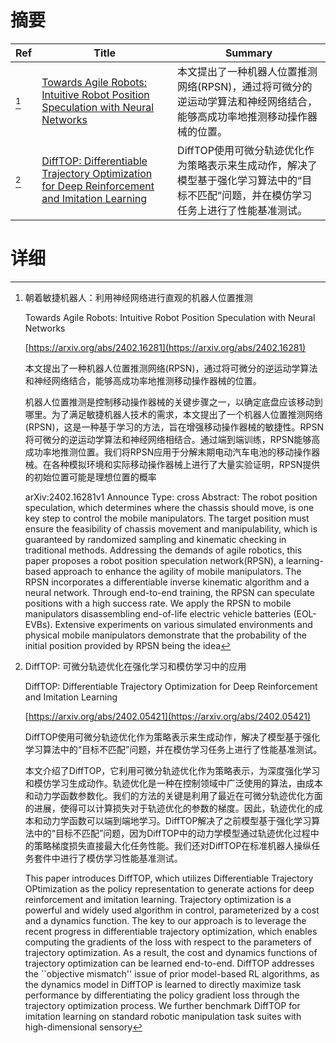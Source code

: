 # 摘要

| Ref | Title | Summary |
| --- | --- | --- |
| [^1] | [Towards Agile Robots: Intuitive Robot Position Speculation with Neural Networks](https://arxiv.org/abs/2402.16281) | 本文提出了一种机器人位置推测网络(RPSN)，通过将可微分的逆运动学算法和神经网络结合，能够高成功率地推测移动操作器械的位置。 |
| [^2] | [DiffTOP: Differentiable Trajectory Optimization for Deep Reinforcement and Imitation Learning](https://arxiv.org/abs/2402.05421) | DiffTOP使用可微分轨迹优化作为策略表示来生成动作，解决了模型基于强化学习算法中的“目标不匹配”问题，并在模仿学习任务上进行了性能基准测试。 |

# 详细

[^1]: 朝着敏捷机器人：利用神经网络进行直观的机器人位置推测

    Towards Agile Robots: Intuitive Robot Position Speculation with Neural Networks

    [https://arxiv.org/abs/2402.16281](https://arxiv.org/abs/2402.16281)

    本文提出了一种机器人位置推测网络(RPSN)，通过将可微分的逆运动学算法和神经网络结合，能够高成功率地推测移动操作器械的位置。

    

    机器人位置推测是控制移动操作器械的关键步骤之一，以确定底盘应该移动到哪里。为了满足敏捷机器人技术的需求，本文提出了一个机器人位置推测网络(RPSN)，这是一种基于学习的方法，旨在增强移动操作器械的敏捷性。RPSN将可微分的逆运动学算法和神经网络相结合。通过端到端训练，RPSN能够高成功率地推测位置。我们将RPSN应用于分解末期电动汽车电池的移动操作器械。在各种模拟环境和实际移动操作器械上进行了大量实验证明，RPSN提供的初始位置可能是理想位置的概率

    arXiv:2402.16281v1 Announce Type: cross  Abstract: The robot position speculation, which determines where the chassis should move, is one key step to control the mobile manipulators. The target position must ensure the feasibility of chassis movement and manipulability, which is guaranteed by randomized sampling and kinematic checking in traditional methods. Addressing the demands of agile robotics, this paper proposes a robot position speculation network(RPSN), a learning-based approach to enhance the agility of mobile manipulators. The RPSN incorporates a differentiable inverse kinematic algorithm and a neural network. Through end-to-end training, the RPSN can speculate positions with a high success rate. We apply the RPSN to mobile manipulators disassembling end-of-life electric vehicle batteries (EOL-EVBs). Extensive experiments on various simulated environments and physical mobile manipulators demonstrate that the probability of the initial position provided by RPSN being the idea
    
[^2]: DiffTOP: 可微分轨迹优化在强化学习和模仿学习中的应用

    DiffTOP: Differentiable Trajectory Optimization for Deep Reinforcement and Imitation Learning

    [https://arxiv.org/abs/2402.05421](https://arxiv.org/abs/2402.05421)

    DiffTOP使用可微分轨迹优化作为策略表示来生成动作，解决了模型基于强化学习算法中的“目标不匹配”问题，并在模仿学习任务上进行了性能基准测试。

    

    本文介绍了DiffTOP，它利用可微分轨迹优化作为策略表示，为深度强化学习和模仿学习生成动作。轨迹优化是一种在控制领域中广泛使用的算法，由成本和动力学函数参数化。我们的方法的关键是利用了最近在可微分轨迹优化方面的进展，使得可以计算损失对于轨迹优化的参数的梯度。因此，轨迹优化的成本和动力学函数可以端到端地学习。DiffTOP解决了之前模型基于强化学习算法中的“目标不匹配”问题，因为DiffTOP中的动力学模型通过轨迹优化过程中的策略梯度损失直接最大化任务性能。我们还对DiffTOP在标准机器人操纵任务套件中进行了模仿学习性能基准测试。

    This paper introduces DiffTOP, which utilizes Differentiable Trajectory OPtimization as the policy representation to generate actions for deep reinforcement and imitation learning. Trajectory optimization is a powerful and widely used algorithm in control, parameterized by a cost and a dynamics function. The key to our approach is to leverage the recent progress in differentiable trajectory optimization, which enables computing the gradients of the loss with respect to the parameters of trajectory optimization. As a result, the cost and dynamics functions of trajectory optimization can be learned end-to-end. DiffTOP addresses the ``objective mismatch'' issue of prior model-based RL algorithms, as the dynamics model in DiffTOP is learned to directly maximize task performance by differentiating the policy gradient loss through the trajectory optimization process. We further benchmark DiffTOP for imitation learning on standard robotic manipulation task suites with high-dimensional sensory
    

